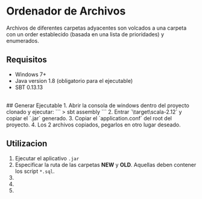 # Ordenador de Archivos
Archivos de diferentes carpetas adyacentes son volcados a una carpeta con un order establecido (basada en una lista de prioridades) y enumerados.
<br />
## Requisitos
* Windows 7+
* Java version 1.8 (obligatorio para el ejecutable)
* SBT 0.13.13
<br />
## Generar Ejecutable
  1. Abrir la consola de windows dentro del proyecto clonado y ejecutar:
```
> sbt assembly
```
2. Entrar `\target\scala-2.12` y copiar el `.jar` generado.
3. Copiar el `application.conf` del root del proyecto.
4. Los 2 archivos copiados, pegarlos en otro lugar deseado.

## Utilizacion
1. Ejecutar el aplicativo `.jar`
2. Especificar la ruta de las carpetas **NEW** y **OLD**. Aquellas deben contener los script `*.sql`. 
3.
4.
5.
